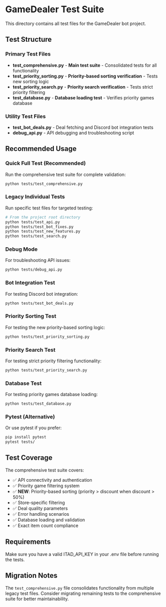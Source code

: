 # GameDealer Test Suite

This directory contains all test files for the GameDealer bot project.

## Test Structure

### Primary Test Files

-   **test_comprehensive.py** - **Main test suite** - Consolidated tests for all functionality
-   **test_priority_sorting.py** - **Priority-based sorting verification** - Tests new sorting logic
-   **test_priority_search.py** - **Priority search verification** - Tests strict priority filtering
-   **test_database.py** - **Database loading test** - Verifies priority games database

### Utility Test Files

-   **test_bot_deals.py** - Deal fetching and Discord bot integration tests
-   **debug_api.py** - API debugging and troubleshooting script

## Recommended Usage

### Quick Full Test (Recommended)

Run the comprehensive test suite for complete validation:

```bash
python tests/test_comprehensive.py
```

### Legacy Individual Tests

Run specific test files for targeted testing:

```bash
# From the project root directory
python tests/test_api.py
python tests/test_bot_fixes.py
python tests/test_new_features.py
python tests/test_search.py
```

### Debug Mode

For troubleshooting API issues:

```bash
python tests/debug_api.py
```

### Bot Integration Test

For testing Discord bot integration:

```bash
python tests/test_bot_deals.py
```

### Priority Sorting Test

For testing the new priority-based sorting logic:

```bash
python tests/test_priority_sorting.py
```

### Priority Search Test

For testing strict priority filtering functionality:

```bash
python tests/test_priority_search.py
```

### Database Test

For testing priority games database loading:

```bash
python tests/test_database.py
```

### Pytest (Alternative)

Or use pytest if you prefer:

```bash
pip install pytest
pytest tests/
```

## Test Coverage

The comprehensive test suite covers:

-   ✅ API connectivity and authentication
-   ✅ Priority game filtering system
-   ✅ **NEW**: Priority-based sorting (priority > discount when discount > 50%)
-   ✅ Store-specific filtering
-   ✅ Deal quality parameters
-   ✅ Error handling scenarios
-   ✅ Database loading and validation
-   ✅ Exact item count compliance

## Requirements

Make sure you have a valid ITAD_API_KEY in your .env file before running the tests.

## Migration Notes

The `test_comprehensive.py` file consolidates functionality from multiple legacy test files. Consider migrating remaining tests to the comprehensive suite for better maintainability.
